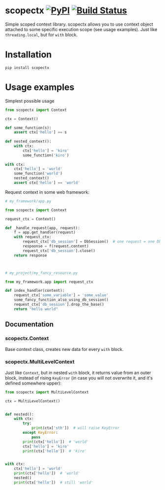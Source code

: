 # scopectx [![PyPI](https://img.shields.io/pypi/pyversions/scopectx.svg)](https://pypi.python.org/pypi/scopectx/) [![Build Status](https://travis-ci.org/ekiro/scopectx.svg?branch=master)](https://travis-ci.org/ekiro/scopectx)
Simple scoped context library. scopectx allows you to use context object
attached to some specific execution scope (see usage examples). 
Just like `threading.local`, but for `with` block.

# Installation

    pip install scopectx
    
# Usage examples

Simplest possible usage

```python
from scopectx import Context

ctx = Context()

def some_function(s):
    assert ctx['hello'] == s
    
def nested_context():
    with ctx:
        ctx['hello'] = 'kiro'
        some_function('kiro')
    
with ctx:
    ctx['hello'] = 'world'
    some_function('world')
    nested_context()
    assert ctx['hello'] == 'world'
```

Request context in some web framework:

```python
# my_framework/app.py

from scopectx import Context

request_ctx = Context()

def _handle_request(app, request):
    f = app.get_handler(request)
    with request_ctx:
        request_ctx['db_session'] = DbSession()  # one request = one DbSession
        respoonse = f(request.content)
        request_ctx['db_session'].close()
    return response



# my_project/my_fancy_resource.py

from my_framework.app import request_ctx

def index_handler(content):
    request_ctx['some_variable'] = 'some_value'
    some_fancy_function_also_using_db_session()    
    request_ctx['db_session'].drop_the_base()
    return "hello world"

```

## Documentation

### scopectx.Context

Base context class, creates new data for every `with` block.

### scopectx.MultiLevelContext

Just like `Context`, but in nested `with` block, it returns value from an
 outer block, instead of rising `KeyError` (in case you will not overwrite it,
 and it's defined somewhere upper):

```python
from scopectx import MultiLevelContext

ctx = MultiLevelContext()


def nested():
    with ctx:
        try:
            print(ctx['sth'])  # will raise KeyError
        except KeyError:
            pass
        print(ctx['hello'])  # 'world'
        ctx['hello'] = 'kiro'
        print(ctx['hello'])  # 'kiro'


with ctx:
    ctx['hello'] = 'world'
    print(ctx['hello'])  # 'world'
    nested()
    print(ctx['hello'])  # still 'world'
```
